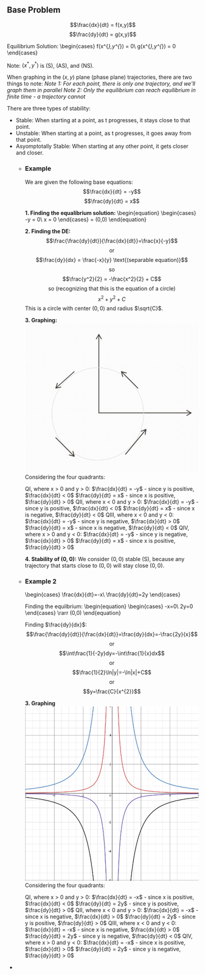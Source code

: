 ## Base Problem
$$\frac{dx}{dt} = f(x,y)$$
$$\frac{dy}{dt} = g(x,y)$$

Equilibrium Solution:
\begin{cases}
f(x^{*},y^{*}) = 0\\
g(x^{*},y^{*}) = 0
\end{cases}

Note:
$(x^{*},y^{*})$ is (S), (AS), and (NS).

When graphing in the $(x,y)$ plane (phase plane) trajectories, there are two things to note:
*Note 1: For each point, there is only one trajectory, and we'll graph them in parallel*
*Note 2: Only the equilibrium can reach equilibrium in finite time - a trajectory cannot*

There are three types of stability:
* Stable: When starting at a point, as t progresses, it stays close to that point.
* Unstable: When starting at a point, as t progresses, it goes away from that point.
* Asyomptotally Stable: When starting at any other point, it gets closer and closer.
	- ### Example
	  We are given the following base equations:
	  $$\frac{dx}{dt} = -y$$
	  $$\frac{dy}{dt} = x$$
	  
	  **1. Finding the equalibrium solution:**
	  \begin{equation}
	  \begin{cases}
	  -y = 0\\
	  x = 0
	  \end{cases}
	  = (0,0)
	  \end{equation}
	  
	  **2. Finding the DE:**
	  $$\frac{\frac{dy}{dt}}{\frac{dx}{dt}}=\frac{x}{-y}$$
	  $$\text{or}$$
	  $$\frac{dy}{dx} = \frac{-x}{y} \text{(separable equation)}$$
	  $$\text{so}$$
	  $$\frac{y^2}{2} = -\frac{x^2}{2} + C$$
	  $$\text{so (recognizing that this is the equation of a circle)}$$
	  $$x^2 + y^2 + C$$
	  This is a circle with center $(0,0)$ and radius $\sqrt{C}$.
	  
	  **3. Graphing:**
	  ![image.png](../assets/image_1712158745788_0.png) 
	  Considering the four quadrants:
	  
	  QI, where x > 0 and y > 0:
	  $\frac{dx}{dt} = -y$ - since y is positive, $\frac{dx}{dt} < 0$
	  $\frac{dy}{dt} = x$ - since x is positive, $\frac{dy}{dt} > 0$
	  QII, where x < 0 and y > 0:
	  $\frac{dx}{dt} = -y$ - since y is positive, $\frac{dx}{dt} < 0$
	  $\frac{dy}{dt} = x$ - since x is negative, $\frac{dy}{dt} < 0$
	  QIII, where x < 0 and y < 0:
	  $\frac{dx}{dt} = -y$ - since y is negative, $\frac{dx}{dt} > 0$
	  $\frac{dy}{dt} = x$ - since x is negative, $\frac{dy}{dt} < 0$
	  QIV, where x > 0 and y < 0:
	  $\frac{dx}{dt} = -y$ - since y is negative, $\frac{dx}{dt} > 0$
	  $\frac{dy}{dt} = x$ - since x is positive, $\frac{dy}{dt} > 0$
	  
	  **4. Stability of (0, 0):**
	  We consider $(0,0)$ stable (S), because any trajectory that starts close to $(0,0)$ will stay close $(0,0)$.
	- ### Example 2
	  \begin{cases}
	  \frac{dx}{dt}=-x\\
	  \frac{dy}{dt}=2y
	  \end{cases}
	  
	  Finding the equilbrium:
	  \begin{equation}
	  \begin{cases}
	  -x=0\\
	  2y=0
	  \end{cases} \rarr (0,0)
	  \end{equation}
	  
	  Finding $\frac{dy}{dx}$:
	  $$\frac{\frac{dy}{dt}}{\frac{dx}{dt}}=\frac{dy}{dx}=-\frac{2y}{x}$$
	  $$\text{or}$$
	  $$\int\frac{1}{-2y}dy=-\int\frac{1}{x}dx$$
	  $$\text{or}$$
	  $$\frac{1}{2}\ln|y|=-\ln|x|+C$$
	  $$\text{or}$$
	  $$y=\frac{C}{x^{2}}$$
	  
	  **3. Graphing**
	  ![image.png](../assets/image_1712331077892_0.png)
	  Considering the four quadrants:
	  
	  QI, where x > 0 and y > 0:
	  $\frac{dx}{dt} = -x$ - since x is positive, $\frac{dx}{dt} < 0$
	  $\frac{dy}{dt} = 2y$ - since y is positive, $\frac{dy}{dt} > 0$
	  QII, where x < 0 and y > 0:
	  $\frac{dx}{dt} = -x$ - since x is negative, $\frac{dx}{dt} > 0$
	  $\frac{dy}{dt} = 2y$ - since y is positive, $\frac{dy}{dt} > 0$
	  QIII, where x < 0 and y < 0:
	  $\frac{dx}{dt} = -x$ - since x is negative, $\frac{dx}{dt} > 0$
	  $\frac{dy}{dt} = 2y$ - since y is negative, $\frac{dy}{dt} < 0$
	  QIV, where x > 0 and y < 0:
	  $\frac{dx}{dt} = -x$ - since x is positive, $\frac{dx}{dt} > 0$
	  $\frac{dy}{dt} = 2y$ - since y is negative, $\frac{dy}{dt} > 0$
-